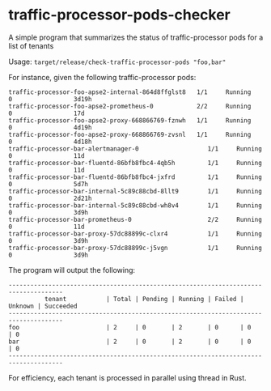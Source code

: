 # traffic-processor-pods-checker

A simple program that summarizes the status of traffic-processor pods for a list of tenants

Usage: `target/release/check-traffic-processor-pods "foo,bar"`

For instance, given the following traffic-processor pods:

```shell
traffic-processor-foo-apse2-internal-864d8ffglst8   1/1     Running            0                 3d19h
traffic-processor-foo-apse2-prometheus-0            2/2     Running            0                 17d
traffic-processor-foo-apse2-proxy-668866769-fznwh   1/1     Running            0                 4d19h
traffic-processor-foo-apse2-proxy-668866769-zvsnl   1/1     Running            0                 4d18h
traffic-processor-bar-alertmanager-0                   1/1     Running            0                 11d
traffic-processor-bar-fluentd-86bfb8fbc4-4qb5h         1/1     Running            0                 11d
traffic-processor-bar-fluentd-86bfb8fbc4-jxfrd         1/1     Running            0                 5d7h
traffic-processor-bar-internal-5c89c88cbd-8llt9        1/1     Running            0                 2d21h
traffic-processor-bar-internal-5c89c88cbd-wh8v4        1/1     Running            0                 3d9h
traffic-processor-bar-prometheus-0                     2/2     Running            0                 11d
traffic-processor-bar-proxy-57dc88899c-clxr4           1/1     Running            0                 3d9h
traffic-processor-bar-proxy-57dc88899c-j5vgn           1/1     Running            0                 3d9h
```

The program will output the following:
```
-------------------------------------------------------------------------------------
          tenant           | Total | Pending | Running | Failed | Unknown | Succeeded
-------------------------------------------------------------------------------------
foo                        | 2     | 0       | 2       | 0      | 0       | 0
bar                        | 2     | 0       | 2       | 0      | 0       | 0
-------------------------------------------------------------------------------------
```

For efficiency, each tenant is processed in parallel using thread in Rust.

